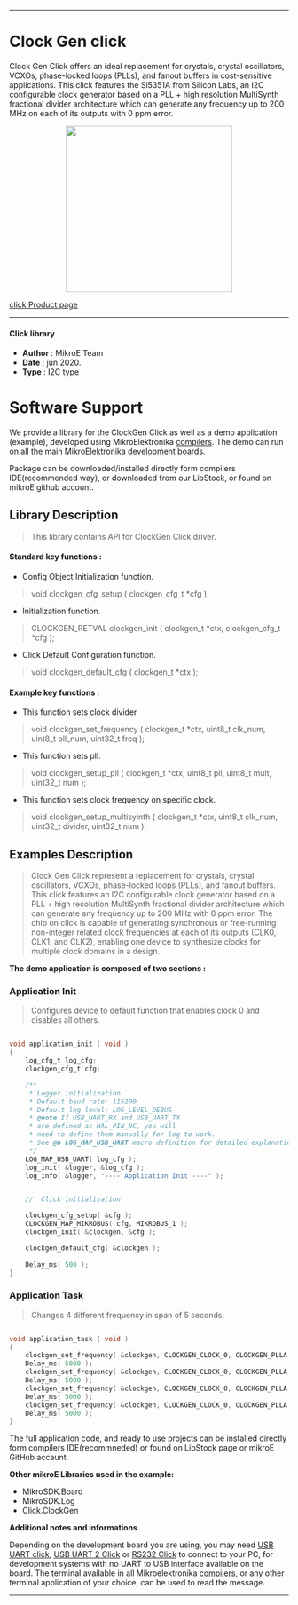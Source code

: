 
---
# Clock Gen click

Clock Gen Click offers an ideal replacement for crystals, crystal oscillators, VCXOs, phase-locked loops (PLLs), and fanout buffers in cost-sensitive applications. This click features the Si5351A from Silicon Labs, an I2C configurable clock generator based on a PLL + high resolution MultiSynth fractional divider architecture which can generate any frequency up to 200 MHz on each of its outputs with 0 ppm error.

<p align="center">
  <img src="https://download.mikroe.com/images/click_for_ide/clockgen_click.png" height=300px>
</p>


[click Product page](https://www.mikroe.com/clock-gen-click)

---


#### Click library 

- **Author**        : MikroE Team
- **Date**          : jun 2020.
- **Type**          : I2C type


# Software Support

We provide a library for the ClockGen Click 
as well as a demo application (example), developed using MikroElektronika 
[compilers](https://shop.mikroe.com/compilers). 
The demo can run on all the main MikroElektronika [development boards](https:///shop.mikroe.com/development-boards).

Package can be downloaded/installed directly form compilers IDE(recommended way), or downloaded from our LibStock, or found on mikroE github account. 

## Library Description

> This library contains API for ClockGen Click driver.

#### Standard key functions :

- Config Object Initialization function.
> void clockgen_cfg_setup ( clockgen_cfg_t *cfg ); 
 
- Initialization function.
> CLOCKGEN_RETVAL clockgen_init ( clockgen_t *ctx, clockgen_cfg_t *cfg );

- Click Default Configuration function.
> void clockgen_default_cfg ( clockgen_t *ctx );


#### Example key functions :

- This function sets clock divider
> void clockgen_set_frequency ( clockgen_t *ctx, uint8_t clk_num, uint8_t pll_num, uint32_t freq );
 
- This function sets pll.
> void clockgen_setup_pll ( clockgen_t *ctx, uint8_t pll, uint8_t mult, uint32_t num );

- This function sets clock frequency on specific clock.
> void clockgen_setup_multisyinth ( clockgen_t *ctx, uint8_t clk_num, uint32_t divider, uint32_t num );

## Examples Description

> Clock Gen Click represent a replacement for crystals, crystal oscillators, VCXOs, phase-locked 
> loops (PLLs), and fanout buffers. This click features an I2C configurable clock generator 
> based on a PLL + high resolution MultiSynth fractional divider architecture which can generate
> any frequency up to 200 MHz with 0 ppm error. The chip on click is capable of generating 
> synchronous or free-running non-integer related clock frequencies at each of its outputs 
> (CLK0, CLK1, and CLK2), enabling one device to synthesize clocks for multiple clock domains in a design.

**The demo application is composed of two sections :**

### Application Init 

> Configures device to default function that enables clock 0 and disables all others.

```c

void application_init ( void )
{
    log_cfg_t log_cfg;
    clockgen_cfg_t cfg;

    /** 
     * Logger initialization.
     * Default baud rate: 115200
     * Default log level: LOG_LEVEL_DEBUG
     * @note If USB_UART_RX and USB_UART_TX 
     * are defined as HAL_PIN_NC, you will 
     * need to define them manually for log to work. 
     * See @b LOG_MAP_USB_UART macro definition for detailed explanation.
     */
    LOG_MAP_USB_UART( log_cfg );
    log_init( &logger, &log_cfg );
    log_info( &logger, "---- Application Init ----" );


    //  Click initialization.

    clockgen_cfg_setup( &cfg );
    CLOCKGEN_MAP_MIKROBUS( cfg, MIKROBUS_1 );
    clockgen_init( &clockgen, &cfg );

    clockgen_default_cfg( &clockgen );
    
    Delay_ms( 500 );
}

```

### Application Task

> Changes 4 different frequency in span of 5 seconds.

```c

void application_task ( void )
{
    clockgen_set_frequency( &clockgen, CLOCKGEN_CLOCK_0, CLOCKGEN_PLLA, 1 );
    Delay_ms( 5000 );
    clockgen_set_frequency( &clockgen, CLOCKGEN_CLOCK_0, CLOCKGEN_PLLA, 3 );
    Delay_ms( 5000 );
    clockgen_set_frequency( &clockgen, CLOCKGEN_CLOCK_0, CLOCKGEN_PLLA, 10 );
    Delay_ms( 5000 );
    clockgen_set_frequency( &clockgen, CLOCKGEN_CLOCK_0, CLOCKGEN_PLLA, 5 );
    Delay_ms( 5000 );
} 

```


The full application code, and ready to use projects can be  installed directly form compilers IDE(recommneded) or found on LibStock page or mikroE GitHub accaunt.

**Other mikroE Libraries used in the example:** 

- MikroSDK.Board
- MikroSDK.Log
- Click.ClockGen

**Additional notes and informations**

Depending on the development board you are using, you may need 
[USB UART click](https:///shop.mikroe.com/usb-uart-click), 
[USB UART 2 Click](https:///shop.mikroe.com/usb-uart-2-click) or 
[RS232 Click](https:///shop.mikroe.com/rs232-click) to connect to your PC, for 
development systems with no UART to USB interface available on the board. The 
terminal available in all Mikroelektronika 
[compilers](https:///shop.mikroe.com/compilers), or any other terminal application 
of your choice, can be used to read the message.



---
